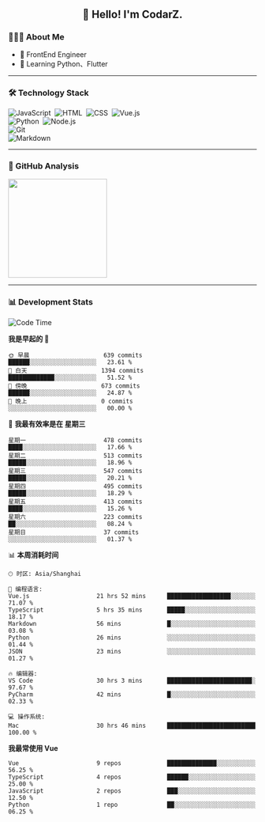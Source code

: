 <h2 align="center">👋 Hello! I'm CodarZ.</h2>

### 👨🏻‍💻 About Me

- 🤔 FrontEnd Engineer
- 🌱 Learning Python、Flutter

-------

### 🛠 Technology Stack

![JavaScript](https://img.shields.io/badge/-JavaScript-000?style=flat&logo=javascript)&nbsp;
![HTML](https://img.shields.io/badge/-HTML-000?style=flat&logo=HTML5)&nbsp;
![CSS](https://img.shields.io/badge/-CSS-000?style=flat&logo=CSS3&logoColor=1572B6)&nbsp;
![Vue.js](https://img.shields.io/badge/-Vue-000?style=flat&logo=adobe-photoshop)\
![Python](https://img.shields.io/badge/-Python-000?style=flat&logo=python)&nbsp;
![Node.js](https://img.shields.io/badge/-Node.js-000?style=flat&logo=node.js)&nbsp;\
![Git](https://img.shields.io/badge/-Git-000?style=flat&logo=git)\
![Markdown](https://img.shields.io/badge/-Markdown-000?style=flat&logo=markdown)&nbsp;

-------

### 🔭 GitHub Analysis

<!-- 
参考：https://github.com/anuraghazra/github-readme-stats 
-->
<p align="left">
  <a href="https://github.com/CodarZ">
    <img height="200em" src="https://github-readme-stats-eight-theta.vercel.app/api?username=CodarZ&show_icons=true&theme=vue-dark&include_all_commits=true&count_private=true&hide=contribs,issues" />
  </a>
</p>

-------

### 📊 Development Stats

<!--START_SECTION:waka-->
![Code Time](http://img.shields.io/badge/Code%20Time-663%20hrs%2044%20mins-blue)

**我是早起的 🐤** 

```text
🌞 早晨                     639 commits         ██████░░░░░░░░░░░░░░░░░░░   23.61 % 
🌆 白天                     1394 commits        █████████████░░░░░░░░░░░░   51.52 % 
🌃 傍晚                     673 commits         ██████░░░░░░░░░░░░░░░░░░░   24.87 % 
🌙 晚上                     0 commits           ░░░░░░░░░░░░░░░░░░░░░░░░░   00.00 % 
```
📅 **我最有效率是在 星期三** 

```text
星期一                      478 commits         ████░░░░░░░░░░░░░░░░░░░░░   17.66 % 
星期二                      513 commits         █████░░░░░░░░░░░░░░░░░░░░   18.96 % 
星期三                      547 commits         █████░░░░░░░░░░░░░░░░░░░░   20.21 % 
星期四                      495 commits         █████░░░░░░░░░░░░░░░░░░░░   18.29 % 
星期五                      413 commits         ████░░░░░░░░░░░░░░░░░░░░░   15.26 % 
星期六                      223 commits         ██░░░░░░░░░░░░░░░░░░░░░░░   08.24 % 
星期日                      37 commits          ░░░░░░░░░░░░░░░░░░░░░░░░░   01.37 % 
```


📊 **本周消耗时间** 

```text
🕑︎ 时区: Asia/Shanghai

💬 编程语言: 
Vue.js                   21 hrs 52 mins      ██████████████████░░░░░░░   71.07 % 
TypeScript               5 hrs 35 mins       █████░░░░░░░░░░░░░░░░░░░░   18.17 % 
Markdown                 56 mins             █░░░░░░░░░░░░░░░░░░░░░░░░   03.08 % 
Python                   26 mins             ░░░░░░░░░░░░░░░░░░░░░░░░░   01.44 % 
JSON                     23 mins             ░░░░░░░░░░░░░░░░░░░░░░░░░   01.27 % 

🔥 编辑器: 
VS Code                  30 hrs 3 mins       ████████████████████████░   97.67 % 
PyCharm                  42 mins             █░░░░░░░░░░░░░░░░░░░░░░░░   02.33 % 

💻 操作系统: 
Mac                      30 hrs 46 mins      █████████████████████████   100.00 % 
```

**我最常使用 Vue** 

```text
Vue                      9 repos             ██████████████░░░░░░░░░░░   56.25 % 
TypeScript               4 repos             ██████░░░░░░░░░░░░░░░░░░░   25.00 % 
JavaScript               2 repos             ███░░░░░░░░░░░░░░░░░░░░░░   12.50 % 
Python                   1 repo              ██░░░░░░░░░░░░░░░░░░░░░░░   06.25 % 
```




<!--END_SECTION:waka-->

